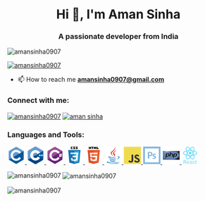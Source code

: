 <h1 align="center">Hi 👋, I'm Aman Sinha</h1>
<h3 align="center">A passionate developer from India</h3>

<p align="left"> <img src="https://komarev.com/ghpvc/?username=amansinha0907&label=Profile%20views&color=0e75b6&style=flat" alt="amansinha0907" /> </p>

<p align="left"> <a href="https://twitter.com/amansinha0907" target="blank"><img src="https://img.shields.io/twitter/follow/amansinha0907?logo=twitter&style=for-the-badge" alt="amansinha0907" /></a> </p>

- 📫 How to reach me **amansinha0907@gmail.com**

<h3 align="left">Connect with me:</h3>
<p align="left">
<a href="https://twitter.com/amansinha0907" target="blank"><img align="center" src="https://raw.githubusercontent.com/rahuldkjain/github-profile-readme-generator/master/src/images/icons/Social/twitter.svg" alt="amansinha0907" height="30" width="40" /></a>
<a href="https://linkedin.com/in/aman sinha" target="blank"><img align="center" src="https://raw.githubusercontent.com/rahuldkjain/github-profile-readme-generator/master/src/images/icons/Social/linked-in-alt.svg" alt="aman sinha" height="30" width="40" /></a>
</p>

<h3 align="left">Languages and Tools:</h3>
<p align="left"> <a href="https://www.cprogramming.com/" target="_blank" rel="noreferrer"> <img src="https://raw.githubusercontent.com/devicons/devicon/master/icons/c/c-original.svg" alt="c" width="40" height="40"/> </a> <a href="https://www.w3schools.com/cpp/" target="_blank" rel="noreferrer"> <img src="https://raw.githubusercontent.com/devicons/devicon/master/icons/cplusplus/cplusplus-original.svg" alt="cplusplus" width="40" height="40"/> </a> <a href="https://www.w3schools.com/cs/" target="_blank" rel="noreferrer"> <img src="https://raw.githubusercontent.com/devicons/devicon/master/icons/csharp/csharp-original.svg" alt="csharp" width="40" height="40"/> </a> <a href="https://www.w3schools.com/css/" target="_blank" rel="noreferrer"> <img src="https://raw.githubusercontent.com/devicons/devicon/master/icons/css3/css3-original-wordmark.svg" alt="css3" width="40" height="40"/> </a> <a href="https://www.w3.org/html/" target="_blank" rel="noreferrer"> <img src="https://raw.githubusercontent.com/devicons/devicon/master/icons/html5/html5-original-wordmark.svg" alt="html5" width="40" height="40"/> </a> <a href="https://www.java.com" target="_blank" rel="noreferrer"> <img src="https://raw.githubusercontent.com/devicons/devicon/master/icons/java/java-original.svg" alt="java" width="40" height="40"/> </a> <a href="https://developer.mozilla.org/en-US/docs/Web/JavaScript" target="_blank" rel="noreferrer"> <img src="https://raw.githubusercontent.com/devicons/devicon/master/icons/javascript/javascript-original.svg" alt="javascript" width="40" height="40"/> </a> <a href="https://www.photoshop.com/en" target="_blank" rel="noreferrer"> <img src="https://raw.githubusercontent.com/devicons/devicon/master/icons/photoshop/photoshop-line.svg" alt="photoshop" width="40" height="40"/> </a> <a href="https://www.php.net" target="_blank" rel="noreferrer"> <img src="https://raw.githubusercontent.com/devicons/devicon/master/icons/php/php-original.svg" alt="php" width="40" height="40"/> </a> <a href="https://reactjs.org/" target="_blank" rel="noreferrer"> <img src="https://raw.githubusercontent.com/devicons/devicon/master/icons/react/react-original-wordmark.svg" alt="react" width="40" height="40"/> </a> </p>

<p><img align="left" src="https://github-readme-stats.vercel.app/api/top-langs?username=amansinha0907&show_icons=true&locale=en&layout=compact" alt="amansinha0907" /></p>

<p>&nbsp;<img align="center" src="https://github-readme-stats.vercel.app/api?username=amansinha0907&show_icons=true&locale=en" alt="amansinha0907" /></p>

<p><img align="center" src="https://github-readme-streak-stats.herokuapp.com/?user=amansinha0907&" alt="amansinha0907" /></p>
